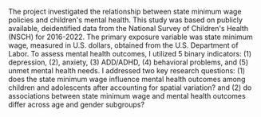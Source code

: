 The project investigated the relationship between state minimum wage policies and children's mental health. This study was based on publicly available, deidentified data from the National Survey of Children's Health (NSCH) for 2016-2022. The primary exposure variable was state minimum wage, measured in U.S. dollars, obtained from the U.S. Department of Labor. To assess mental health outcomes, I utilized 5 binary indicators: (1) depression, (2), anxiety, (3) ADD/ADHD, (4) behavioral problems, and (5) unmet mental health needs. I addressed two key research questions: (1) does the state minimum wage influence mental health outcomes among children and adolescents after accounting for spatial variation? and (2) do associations between state minimum wage and mental health outcomes differ across age and gender subgroups?
